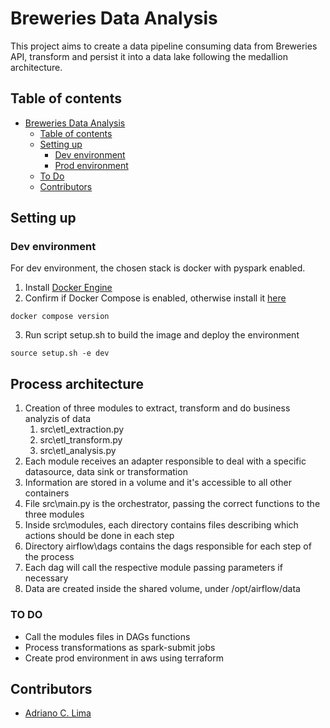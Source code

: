 # Breweries Data Analysis
This project aims to create a data pipeline consuming data from Breweries API, transform and persist it into a data lake following the medallion architecture.

## Table of contents

- [Breweries Data Analysis]()
  - [Table of contents](#table-of-contents)
  - [Setting up](#setting-up)
    - [Dev environment](#dev-environment)
    - [Prod environment](#prod-environment)
  - [To Do](#to-do)
  - [Contributors](#contributors)

## Setting up

### Dev environment
For dev environment, the chosen stack is docker with pyspark enabled.

1. Install [Docker Engine](https://docs.docker.com/engine/install/)
2. Confirm if Docker Compose is enabled, otherwise install it [here](https://docs.docker.com/compose/install/)
```
docker compose version
```
3. Run script setup.sh to build the image and deploy the environment
```
source setup.sh -e dev
```

## Process architecture
1. Creation of three modules to extract, transform and do business analyzis of data
   1. src\etl_extraction.py
   2. src\etl_transform.py
   3. src\etl_analysis.py
2. Each module receives an adapter responsible to deal with a specific datasource, data sink or transformation
3. Information are stored in a volume and it's accessible to all other containers
4. File src\main.py is the orchestrator, passing the correct functions to the three modules
5. Inside src\modules, each directory contains files describing which actions should be done in each step
6. Directory airflow\dags contains the dags responsible for each step of the process
7. Each dag will call the respective module passing parameters if necessary
8. Data are created inside the shared volume, under /opt/airflow/data

<!-- ### Prod environment
For prod environment, the chosen stack is AWS Glue Jobs for execution and orchestration.
1. Install [AWS CLI](https://docs.aws.amazon.com/cli/latest/userguide/getting-started-install.html)
2. Configure the CLI with the desired AWS user and save it to a profile
```
aws configure --profile <profile>
```
3. Terraform will use the credentials saved in *<user_home>/.aws/credentials* to do AWS operations
4. Run script setup.sh to provision the environment on AWS
```
source setup.sh -e prod 
```-->


### TO DO
- Call the modules files in DAGs functions 
- Process transformations as spark-submit jobs
- Create prod environment in aws using terraform
<!-- - Refactor transformers and loaders modules to reuse sinks methods. Parametrizing the sink files should enable to use them for various locations and file extensions
- Enable changing file name in analysis step. Could consider the *module name.parquet* -->

## Contributors
- [Adriano C. Lima](mailto:adrianocardoso1991@gmail.com)